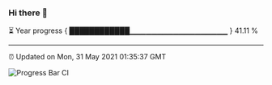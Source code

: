### Hi there 👋

⏳ Year progress { ████████████▁▁▁▁▁▁▁▁▁▁▁▁▁▁▁▁▁▁ } 41.11 %

---

⏰ Updated on Mon, 31 May 2021 01:35:37 GMT

![Progress Bar CI](https://github.com/liununu/liununu/workflows/Progress%20Bar%20CI/badge.svg)
